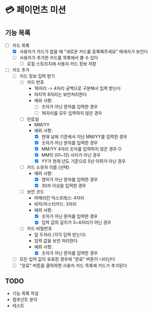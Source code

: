 # 💳 페이먼츠 미션

## 기능 목록

- [ ] 카드 목록
  - [x] 사용자가 카드가 없을 때 "새로운 카드를 등록해주세요" 메세지가 보인다
  - [ ] 사용자가 추가한 카드를 목록에서 볼 수 있다
    - [ ] 로컬 스토리지에 사용자 카드 장보 저장
- [ ] 카드 추가
  - [ ] 카드 정보 입력 받기
    - [ ] 카드 번호
      - 16자리 -> 4자리 공백으로 구분해서 입력 받는다
      - 마지막 8자리는 보안처리한다
      - 예외 사항:
        - [ ] 숫자가 아닌 문자를 입력한 경우
        - [ ] 16자리를 모두 입력하지 않은 경우
    - [ ] 만료일
      - MM/YY
      - 예외 사항:
        - [x] 현재 날짜 기준에서 지난 MM/YY를 입력한 경우
        - [x] 숫자가 아닌 문자를 입력한 경우
        - [x] MM/YY 4자리 숫자를 입력하지 않은 경우 O
        - [x] MM이 (01~12) 사이가 아닌 경우
        - [x] YY가 현재 년도 기준으로 5년 이하가 아닌 경우
    - [ ] 카드 소유자 이름 (선택)
      - 예외 사항:
        - [x] 영어가 아닌 문자를 입력한 경우
        - [x] 30자 이상을 입력한 경우
    - [ ] 보안 코드
      - 아메리칸 익스프레스: 4자리
      - 비자/마스터카드: 3자리
      - 예외 사항:
        - [x] 숫자가 아닌 문자를 입력한 경우
        - [x] 입력 값의 길이가 3~4자리가 아닌 경우
    - [ ] 카드 비밀번호
      - 앞 두자리 (각각 입력 받는다)
      - 입력 값을 보안 처리한다
      - 예외 사항:
        - [x] 숫자가 아닌 문자를 입력한 경우
  - [ ] 모든 입력 값이 유효한 경우에 "완료" 버튼이 나타난다
  - [ ] "완료" 버튼을 클릭하면 사용자 카드 목록에 카드가 추가된다

## TODO

- 기능 목록 작성
- 컴포넌트 분리
- 테스트

